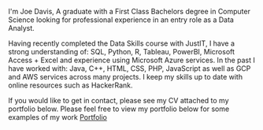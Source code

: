 I'm Joe Davis, A graduate with a First Class Bachelors degree in Computer Science looking for professional experience in an entry role as a Data Analyst.

Having recently completed the Data Skills course with JustIT, I have a strong understanding of: SQL, Python, R, Tableau, PowerBI, Microsoft Access + Excel and experience using Microsoft Azure services.
In the past I have worked with: Java, C++, HTML, CSS, PHP, JavaScript as well as GCP and AWS services across many projects. I keep my skills up to date with online resources such as HackerRank.

If you would like to get in contact, please see my CV attached to my portfolio below.
Please feel free to view my portfolio below for some examples of my work
<a href="https://JoeDavisGithub.github.io">Portfolio</a>
